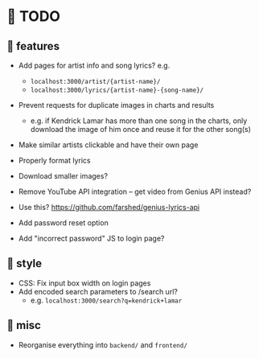 # 🚧 TODO

## 🌟 features

- Add pages for artist info and song lyrics? e.g.
    - `localhost:3000/artist/{artist-name}/`
    - `localhost:3000/lyrics/{artist-name}-{song-name}/`

- Prevent requests for duplicate images in charts and results
    - e.g. if Kendrick Lamar has more than one song in the charts, only
    download the image of him once and reuse it for the other song(s)

- Make similar artists clickable and have their own page
- Properly format lyrics
- Download smaller images?
- Remove YouTube API integration – get video from Genius API instead?
- Use this? https://github.com/farshed/genius-lyrics-api

- Add password reset option
- Add "incorrect password" JS to login page?

## 🎨 style

- CSS: Fix input box width on login pages
- Add encoded search parameters to /search url?
    - e.g. `localhost:3000/search?q=kendrick+lamar`

## 🔀 misc

- Reorganise everything into `backend/` and `frontend/`
